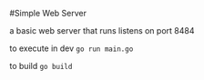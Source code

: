 #Simple Web Server

a basic web server that runs listens on port 8484

to execute in dev `go run main.go`

to build `go build`
